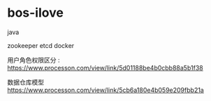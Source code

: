 # bos-ilove
java

zookeeper
etcd
docker

用户角色权限区分 :  https://www.processon.com/view/link/5d01188be4b0cbb88a5b1f38


数据仓库模型  https://www.processon.com/view/link/5cb6a180e4b059e209fbb21a

